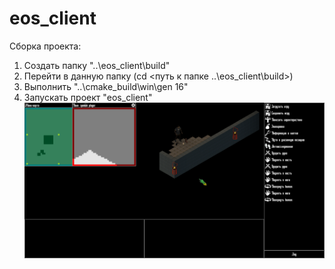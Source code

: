 eos_client  
==========  
Сборка проекта:  
1. Создать папку "..\eos_client\build"  
2. Перейти в данную папку (cd <путь к папке ..\eos_client\build>)  
3. Выполнить "..\cmake_build\win\gen 16"  
4. Запускать проект "eos_client"  
![alt tag](title.png?raw=true "Optional Title")
